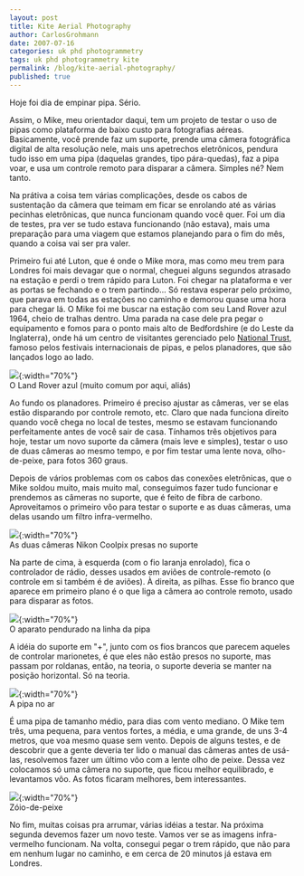```yaml
---
layout: post
title: Kite Aerial Photography
author: CarlosGrohmann
date: 2007-07-16
categories: uk phd photogrammetry
tags: uk phd photogrammetry kite 
permalink: /blog/kite-aerial-photography/
published: true
---
```


Hoje foi dia de empinar pipa. Sério.  

Assim, o Mike, meu orientador daqui, tem um projeto de testar o uso de pipas como plataforma de baixo custo para fotografias aéreas. Basicamente, você prende faz um suporte, prende uma câmera fotográfica digital de alta resolução nele, mais uns apetrechos eletrônicos, pendura tudo isso em uma pipa (daquelas grandes, tipo pára-quedas), faz a pipa voar, e usa um controle remoto para disparar a câmera. Simples né? Nem tanto.  

Na prátiva a coisa tem várias complicações, desde os cabos de sustentação da câmera que teimam em ficar se enrolando até as várias pecinhas eletrônicas, que nunca funcionam quando você quer. Foi um dia de testes, pra ver se tudo estava funcionando (não estava), mais uma preparação para uma viagem que estamos planejando para o fim do mês, quando a coisa vai ser pra valer.  

Primeiro fui até Luton, que é onde o Mike mora, mas como meu trem para Londres foi mais devagar que o normal, cheguei alguns segundos atrasado na estação e perdi o trem rápido para Luton. Foi chegar na plataforma e ver as portas se fechando e o trem partindo... Só restava esperar pelo próximo, que parava em todas as estações no caminho e demorou quase uma hora para chegar lá. O Mike foi me buscar na estação com seu Land Rover azul 1964, cheio de tralhas dentro. Uma parada na case dele pra pegar o equipamento e fomos para o ponto mais alto de Bedfordshire (e do Leste da Inglaterra), onde há um centro de visitantes gerenciado pelo [National Trust](http://www.nationaltrust.org.uk/main/w-vh/w-visits/w-findaplace/w-dunstabledownscountrysidecentrewhipsnadeestate/), famoso pelos festivais internacionais de pipas, e pelos planadores, que são lançados logo ao lado.  

![](/img/land.jpg){:width="70%"}   
O Land Rover azul (muito comum por aqui, aliás)  

Ao fundo os planadores. Primeiro é preciso ajustar as câmeras, ver se elas estão disparando por controle remoto, etc. Claro que nada funciona direito quando você chega no local de testes, mesmo se estavam funcionando perfeitamente antes de você sair de casa. Tínhamos três objetivos para hoje, testar um novo suporte da câmera (mais leve e simples), testar o uso de duas câmeras ao mesmo tempo, e por fim testar uma lente nova, olho-de-peixe, para fotos 360 graus.  

Depois de vários problemas com os cabos das conexões eletrônicas, que o Mike soldou muito, mais muito mal, conseguimos fazer tudo funcionar e prendemos as câmeras no suporte, que é feito de fibra de carbono. Aproveitamos o primeiro vôo para testar o suporte e as duas câmeras, uma delas usando um filtro infra-vermelho.  

![](/img/rig1.jpg){:width="70%"}   
As duas câmeras Nikon Coolpix presas no suporte  

Na parte de cima, à esquerda (com o fio laranja enrolado), fica o controlador de rádio, desses usados em aviões de controle-remoto (o controle em si também é de aviões). À direita, as pilhas. Esse fio branco que aparece em primeiro plano é o que liga a câmera ao controle remoto, usado para disparar as fotos.  

![](/img/rig2.jpg){:width="70%"}   
O aparato pendurado na linha da pipa  

A idéia do suporte em "+", junto com os fios brancos que parecem aqueles de controlar marionetes, é que eles não estão presos no suporte, mas passam por roldanas, então, na teoria, o suporte deveria se manter na posição horizontal. Só na teoria.  

![](/img/fly.jpg){:width="70%"}   
A pipa no ar  

É uma pipa de tamanho médio, para dias com vento mediano. O Mike tem três, uma pequena, para ventos fortes, a média, e uma grande, de uns 3-4 metros, que voa mesmo quase sem vento. Depois de alguns testes, e de descobrir que a gente deveria ter lido o manual das câmeras antes de usá-las, resolvemos fazer um último vôo com a lente olho de peixe. Dessa vez colocamos só uma câmera no suporte, que ficou melhor equilibrado, e levantamos vôo. As fotos ficaram melhores, bem interessantes.  

![](/img/fish_eye.jpg){:width="70%"}   
Zóio-de-peixe  

No fim, muitas coisas pra arrumar, várias idéias a testar. Na próxima segunda devemos fazer um novo teste. Vamos ver se as imagens infra-vermelho funcionam. Na volta, consegui pegar o trem rápido, que não para em nenhum lugar no caminho, e em cerca de 20 minutos já estava em Londres.
